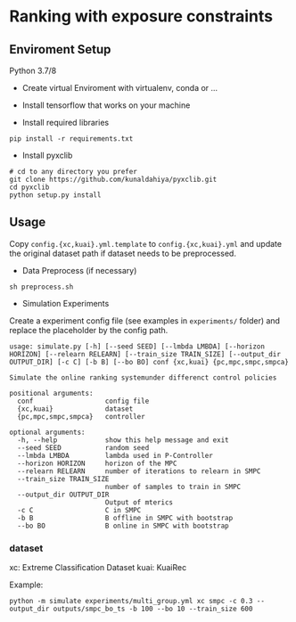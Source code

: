 # Ranking with exposure constraints

## Enviroment Setup
Python 3.7/8
- Create virtual Enviroment with virtualenv, conda or ...

- Install tensorflow that works on your machine

- Install required libraries

```shell
pip install -r requirements.txt
```
- Install pyxclib

```shell
# cd to any directory you prefer
git clone https://github.com/kunaldahiya/pyxclib.git
cd pyxclib
python setup.py install 
```
## Usage
Copy `config.{xc,kuai}.yml.template` to `config.{xc,kuai}.yml` and update the original dataset path if dataset needs to be preprocessed.

- Data Preprocess (if necessary)

```shell
sh preprocess.sh
```

- Simulation Experiments

Create a experiment config file (see examples in `experiments/` folder) and replace the placeholder by the config path.

```shell
usage: simulate.py [-h] [--seed SEED] [--lmbda LMBDA] [--horizon HORIZON] [--relearn RELEARN] [--train_size TRAIN_SIZE] [--output_dir OUTPUT_DIR] [-c C] [-b B] [--bo BO] conf {xc,kuai} {pc,mpc,smpc,smpca}

Simulate the online ranking systemunder differenct control policies

positional arguments:
  conf                  config file
  {xc,kuai}             dataset
  {pc,mpc,smpc,smpca}   controller

optional arguments:
  -h, --help            show this help message and exit
  --seed SEED           random seed
  --lmbda LMBDA         lambda used in P-Controller
  --horizon HORIZON     horizon of the MPC
  --relearn RELEARN     number of iterations to relearn in SMPC
  --train_size TRAIN_SIZE
                        number of samples to train in SMPC
  --output_dir OUTPUT_DIR
                        Output of mterics
  -c C                  C in SMPC
  -b B                  B offline in SMPC with bootstrap
  --bo BO               B online in SMPC with bootstrap
```

### dataset
xc: Extreme Classification Dataset
kuai: KuaiRec

Example:
```shell
python -m simulate experiments/multi_group.yml xc smpc -c 0.3 --output_dir outputs/smpc_bo_ts -b 100 --bo 10 --train_size 600
```